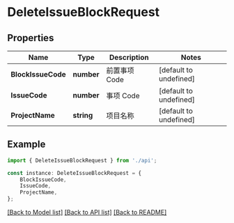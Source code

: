 # DeleteIssueBlockRequest


## Properties

Name | Type | Description | Notes
------------ | ------------- | ------------- | -------------
**BlockIssueCode** | **number** | 前置事项 Code | [default to undefined]
**IssueCode** | **number** | 事项 Code | [default to undefined]
**ProjectName** | **string** | 项目名称 | [default to undefined]

## Example

```typescript
import { DeleteIssueBlockRequest } from './api';

const instance: DeleteIssueBlockRequest = {
    BlockIssueCode,
    IssueCode,
    ProjectName,
};
```

[[Back to Model list]](../README.md#documentation-for-models) [[Back to API list]](../README.md#documentation-for-api-endpoints) [[Back to README]](../README.md)
